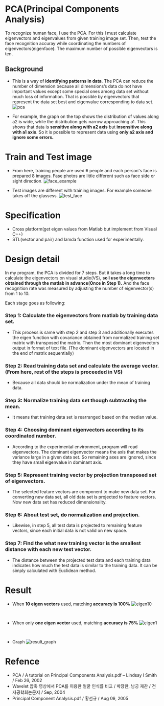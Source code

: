 # PCA(Principal Components Analysis)
To recognize human face, I use the PCA. For this I must calculate eigenvectors and eigenvalues from given training image set. Then, test the face recognition accuray while coordinating the numbers of eigenvectors(eigenface). The maximum number of possible eigenvectors is ten.

## Background
 - This is a way of **identifying patterns in data**. The PCA can reduce the number of dimension because all dimensions’s data do not have important values except some special ones among data set without much loss of information. That is possible by eigenvectors that represent the data set best and eigenvalue corresponding to data set.
 ![pca](/assets/pca.jpg)

- For example, the graph on the top shows the distribution of values along a2 is wide, while the distribution gets narrow approaching a1. This shows that data is **sensitive along with a2 axis** but **insensitive along with a1 axis**. So it is possible to represent data using **only a2 axis and ignore some errors.**

# Train and Test image
- From here, training people are used 6 people and each person's face is prepared 8 images. Fase photos are little different such as face side or sight direction.
![face_example](/assets/face_example.JPG)

- Test images are different with training images. For example someone takes off the glassess.
![test_face](/assets/test_face.JPG)


# Specification
- Cross platform(get eigen values from Matlab but implement from Visual C++)
- STL(vector and pair) and lamda function used for experimentally.

# Design detail
 In my program, the PCA is divided for 7 steps. But it takes a long time to calculate the eigenvectors on visual studio(VS), **so I use the eigenvectors obtained through the matlab in advance(Once in Step 1).** And the face recognition rate was measured by adjusting the number of eigenvector(s) from 1 to 10.

Each stage goes as following:
### Step 1: Calculate the eigenvectors from matlab by training data set.
-	 This process is same with step 2 and step 3 and additionally executes the eigen function with covariance obtained from normalized training set matrix with transposed the matrix. Then the most dominant eigenvectors output in format of text file. (The dominant eigenvectors are located in the end of matrix sequentially)

### Step 2: Read training data set and calculate the average vector. (From here, rest of the steps is proceeded in VS)
-	 Because all data should be normalization under the mean of training data.

### Step 3: Normalize training data set though subtracting the mean.
-	It means that training data set is rearranged based on the median value.

### Step 4: Choosing dominant eigenvectors according to its coordinated number.
-	 According to the experimental environment, program will read eigenvectors. The dominant eigenvector means the axis that makes the variance large in a given data set. So remaining axes are ignored, since they have small eigenvalue in dominant axis.

### Step 5: Represent training vector by projection transposed set of eigenvectors.
-	 The selected feature vectors are component to make new data set. For converting new data set, all old data set is projected to feature vectors. Now new data set has reduced dimensionality.

### Step 6: About test set, do normalization and projection.
-	 Likewise, in step 5, all test data is projected to remaining feature vectors, since each initial data is not valid on new space.

### Step 7: Find the what new training vector is the smallest distance with each new test vector.
-	 The distance between the projected test data and each training data indicates how much the test data is similar to the training data. It can be simply calculated with Euclidean method.

# Result
- When **10 eigen vectors** used, matching **accuracy is 100%**
![eigen10](/assets/eigen10.JPG)
<br>

- When only **one eigen vector** used, matching **accuracy is 75%**
![eigen1](/assets/eigen1.JPG)
<br>

- Graph
![result_graph](/assets/result_graph.png)


# Refence
- PCA / A tutorial on Principal Components Analysis.pdf – Lindsay I Smith / Feb 26, 2002
- Wavelet 압축 영상에서 PCA를 이용한 얼굴 인식률 비교 / 박장한, 남궁 재찬 / 전자공학회논문지 / Sep, 2004
- Principal Component Analysis.pdf / 황선규 / Aug 09, 2005
